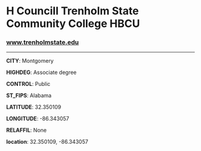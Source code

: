 # H Councill Trenholm State Community College HBCU
### www.trenholmstate.edu
---
**CITY**: Montgomery

**HIGHDEG**: Associate degree

**CONTROL**: Public

**ST_FIPS**: Alabama

**LATITUDE**: 32.350109

**LONGITUDE**: -86.343057

**RELAFFIL**: None

**location**: 32.350109, -86.343057